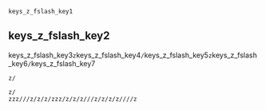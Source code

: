 ```ngMeta
keys_z_fslash_key1
```
## keys_z_fslash_key2
keys_z_fslash_key3`z`keys_z_fslash_key4`/`keys_z_fslash_key5`z`keys_z_fslash_key6`/`keys_z_fslash_key7


```trytyping
z/
```
```practicetyping
z/
zzz///z/z/z/zzz/z/z/z///z/z/z/z////z
```
